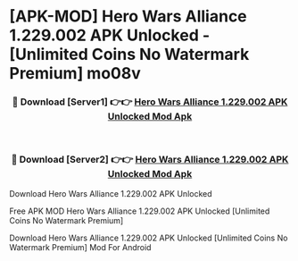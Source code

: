 # [APK-MOD] Hero Wars  Alliance 1.229.002 APK Unlocked - [Unlimited Coins No Watermark Premium] mo08v



<div align="center">
<h3>🔴 Download [Server1] 👉👉 <a href="https://momento.my/?title=Hero_Wars__Alliance_1.229.002_APK_Unlocked">Hero Wars  Alliance 1.229.002 APK Unlocked Mod Apk</a></h3><br>

<h3>🔴 Download [Server2] 👉👉 <a href="https://momento.my/?title=Hero_Wars__Alliance_1.229.002_APK_Unlocked">Hero Wars  Alliance 1.229.002 APK Unlocked Mod Apk</a></h3>
</div>



Download Hero Wars  Alliance 1.229.002 APK Unlocked 

Free APK MOD Hero Wars  Alliance 1.229.002 APK Unlocked [Unlimited Coins No Watermark Premium]

Download Hero Wars  Alliance 1.229.002 APK Unlocked [Unlimited Coins No Watermark Premium] Mod For Android
